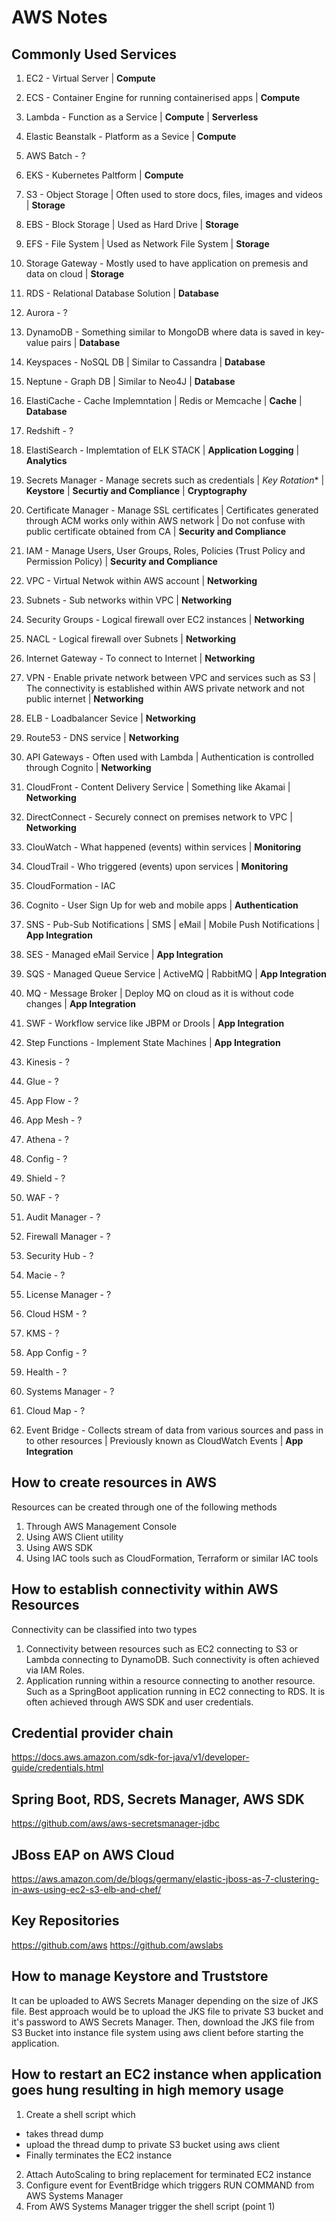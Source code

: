 # AWS Notes

## Commonly Used Services
1. EC2 - Virtual Server | **Compute**
2. ECS - Container Engine for running containerised apps | **Compute**
3. Lambda - Function as a Service | **Compute** | **Serverless**
4. Elastic Beanstalk - Platform as a Sevice | **Compute**
5. AWS Batch - ?
6. EKS - Kubernetes Paltform | **Compute**

7. S3 - Object Storage | Often used to store docs, files, images and videos | **Storage**
8. EBS - Block Storage | Used as Hard Drive | **Storage**
9. EFS - File System | Used as Network File System | **Storage**
10. Storage Gateway - Mostly used to have application on premesis and data on cloud | **Storage**

11. RDS - Relational Database Solution | **Database**
12. Aurora - ?
13. DynamoDB - Something similar to MongoDB where data is saved in key-value pairs | **Database**
14. Keyspaces - NoSQL DB | Similar to Cassandra | **Database**
15. Neptune - Graph DB | Similar to Neo4J | **Database**

16. ElastiCache - Cache Implemntation | Redis or Memcache | **Cache** | **Database**
17. Redshift - ?

18. ElastiSearch - Implemtation of ELK STACK | **Application Logging** | **Analytics**
19. Secrets Manager - Manage secrets such as credentials | *Key Rotation** | **Keystore** | **Securtiy and Compliance** | **Cryptography**
20. Certificate Manager - Manage SSL certificates | Certificates generated through ACM works only within AWS network | Do not confuse with public certificate obtained from CA | **Security and Compliance**
21. IAM - Manage Users, User Groups, Roles, Policies (Trust Policy and Permission Policy) | **Security and Compliance**

22. VPC - Virtual Netwok within AWS account | **Networking**
23. Subnets - Sub networks within VPC | **Networking**
24. Security Groups - Logical firewall over EC2 instances | **Networking**
25. NACL - Logical firewall over Subnets | **Networking**
26. Internet Gateway - To connect to Internet | **Networking**
27. VPN - Enable private network between VPC and services such as S3 | The connectivity is established within AWS private network and not public internet | **Networking**
28. ELB - Loadbalancer Sevice | **Networking**
29. Route53 - DNS service | **Networking**
30. API Gateways - Often used with Lambda | Authentication is controlled through Cognito | **Networking**
31. CloudFront - Content Delivery Service | Something like Akamai | **Networking**
32. DirectConnect - Securely connect on premises network to VPC | **Networking**

33. ClouWatch - What happened (events) within services | **Monitoring**
34. CloudTrail - Who triggered (events) upon services | **Monitoring**

35. CloudFormation - IAC

36. Cognito - User Sign Up for web and mobile apps | **Authentication**

36. SNS - Pub-Sub Notifications | SMS | eMail | Mobile Push Notifications | **App Integration**
37. SES - Managed eMail Service | **App Integration**
38. SQS - Managed Queue Service | ActiveMQ | RabbitMQ | **App Integration**
39. MQ - Message Broker | Deploy MQ on cloud as it is without code changes | **App Integration**

40. SWF - Workflow service like JBPM or Drools | **App Integration**
41. Step Functions - Implement State Machines | **App Integration**

42. Kinesis - ?
43. Glue - ?
44. App Flow - ?
45. App Mesh - ?
46. Athena - ?
47. Config - ?
48. Shield - ?
49. WAF - ?
50. Audit Manager - ?
51. Firewall Manager - ?
52. Security Hub - ?
53. Macie - ?
54. License Manager - ?
55. Cloud HSM - ?
56. KMS - ?
57. App Config - ?
58. Health - ?
59. Systems Manager - ?
60. Cloud Map - ?
61. Event Bridge - Collects stream of data from various sources and pass in to other resources | Previously known as CloudWatch Events | **App Integration**

## How to create resources in AWS
Resources can be created through one of the following methods
1. Through AWS Management Console
2. Using AWS Client utility
3. Using AWS SDK
4. Using IAC tools such as CloudFormation, Terraform or similar IAC tools

## How to establish connectivity within AWS Resources
Connectivity can be classified into two types 
1. Connectivity between resources such as EC2 connecting to S3 or Lambda connecting to DynamoDB. Such connectivity is often achieved via IAM Roles.
2. Application running within a resource connecting to another resource. Such as a SpringBoot application running in EC2 connecting to RDS. It is often achieved through AWS SDK and user credentials.

## Credential provider chain
https://docs.aws.amazon.com/sdk-for-java/v1/developer-guide/credentials.html

## Spring Boot, RDS, Secrets Manager, AWS SDK
https://github.com/aws/aws-secretsmanager-jdbc
 
## JBoss EAP on AWS Cloud
https://aws.amazon.com/de/blogs/germany/elastic-jboss-as-7-clustering-in-aws-using-ec2-s3-elb-and-chef/

## Key Repositories 
https://github.com/aws
https://github.com/awslabs

## How to manage Keystore and Truststore
It can be uploaded to AWS Secrets Manager depending on the size of JKS file. Best approach would be to upload the JKS file to private S3 bucket and it's password to AWS Secrets Manager. Then, download the JKS file from S3 Bucket into instance file system using aws client before starting the application.

## How to restart an EC2 instance when application goes hung resulting in high memory usage
1. Create a shell script which 
- takes thread dump 
- upload the thread dump to private S3 bucket using aws client
- Finally terminates the EC2 instance
2. Attach AutoScaling to bring replacement for terminated EC2 instance
3. Configure event for EventBridge which triggers RUN COMMAND from AWS Systems Manager
4. From AWS Systems Manager trigger the shell script (point 1)












